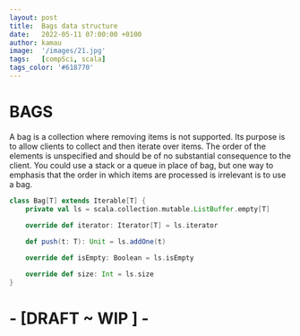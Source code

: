 ```yaml
---
layout: post
title:  Bags data structure
date:   2022-05-11 07:00:00 +0100
author: kamau
image:  '/images/21.jpg'
tags:   [compSci, scala]
tags_color: '#618770'
---
```



# BAGS

A bag is a collection where removing items is not supported. Its purpose is to allow clients to collect and then iterate over items.
The order of the elements is unspecified and should be of no substantial consequence to the client.
You could use a stack or a queue in place of bag, but one way to emphasis that the order in which items are processed is irrelevant is to use a bag.

```scala
class Bag[T] extends Iterable[T] {
	private val ls = scala.collection.mutable.ListBuffer.empty[T]
	
	override def iterator: Iterator[T] = ls.iterator

	def push(t: T): Unit = ls.addOne(t)

	override def isEmpty: Boolean = ls.isEmpty

	override def size: Int = ls.size
}
```


# - \[DRAFT ~ WIP \] -